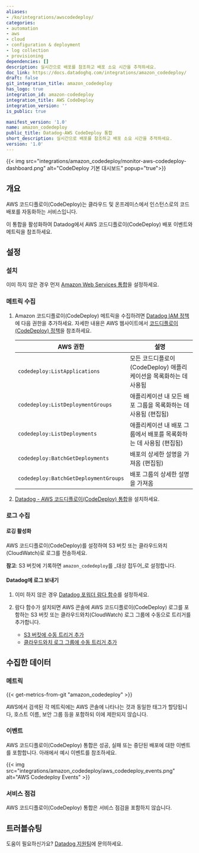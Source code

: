 ```yaml
---
aliases:
- /ko/integrations/awscodedeploy/
categories:
- automation
- aws
- cloud
- configuration & deployment
- log collection
- provisioning
dependencies: []
description: 실시간으로 배포를 참조하고 배포 소요 시간을 추적하세요.
doc_link: https://docs.datadoghq.com/integrations/amazon_codedeploy/
draft: false
git_integration_title: amazon_codedeploy
has_logo: true
integration_id: amazon-codedeploy
integration_title: AWS CodeDeploy
integration_version: ''
is_public: true

manifest_version: '1.0'
name: amazon_codedeploy
public_title: Datadog-AWS CodeDeploy 통합
short_description: 실시간으로 배포를 참조하고 배포 소요 시간을 추적하세요.
version: '1.0'
---
```


<!--  SOURCED FROM https://github.com/DataDog/dogweb -->
{{< img src="integrations/amazon_codedeploy/monitor-aws-codedeploy-dashboard.png" alt="CodeDeploy 기본 대시보드" popup="true">}}

## 개요

AWS 코드디플로이(CodeDeploy)는 클라우드 및 온프레미스에서 인스턴스로의 코드 배포를 자동화하는 서비스입니다.

이 통합을 활성화하여 Datadog에서 AWS 코드디플로이(CodeDeploy) 배포 이벤트와 메트릭을 참조하세요.

## 설정

### 설치

이미 하지 않은 경우 먼저 [Amazon Web Services 통합][1]을 설정하세요.

### 메트릭 수집

1. Amazon 코드디플로이(CodeDeploy) 메트릭을 수집하려면 [Datadog IAM 정책][2]에 다음 권한을 추가하세요. 자세한 내용은 AWS 웹사이트에서 [코드디플로이(CodeDeploy) 정책][3]을 참조하세요.

    | AWS 권한                        | 설명                                                                   |
    | ------------------------------------- | ----------------------------------------------------------------------------- |
    | `codedeploy:ListApplications`         | 모든 코드디플로이(CodeDeploy) 애플리케이션을 목록화하는 데 사용됨                                    |
    | `codedeploy:ListDeploymentGroups`     | 애플리케이션 내 모든 배포 그룹을 목록화하는 데 사용됨 (편집됨)             |
    | `codedeploy:ListDeployments`          | 애플리케이션 내 배포 그룹에서 배포를 목록화하는 데 사용됨 (편집됨) |
    | `codedeploy:BatchGetDeployments`      | 배포의 상세한 설명을 가져옴 (편집됨)                     |
    | `codedeploy:BatchGetDeploymentGroups` | 배포 그룹의 상세한 설명을 가져옴                               |

2.  [Datadog - AWS 코드디플로이(CodeDeploy) 통합][4]을 설치하세요.

### 로그 수집

#### 로깅 활성화

AWS 코드디플로이(CodeDeploy)를 설정하여 S3 버킷 또는 클라우드와치(CloudWatch)로 로그를 전송하세요.

**참고**: S3 버킷에 기록하면 `amazon_codedeploy`를 _대상 접두어_로 설정합니다.

#### Datadog에 로그 보내기

1. 이미 하지 않은 경우 [Datadog 포워더 람다 함수][5]를 설정하세요.
2. 람다 함수가 설치되면 AWS 콘솔에 AWS 코드디플로이(CodeDeploy) 로그를 포함하는 S3 버킷 또는 클라우드와치(CloudWatch) 로그 그룹에 수동으로 트리거를 추가합니다.

    - [S3 버킷에 수동 트리거 추가][6]
    - [클라우드와치 로그 그룹에 수동 트리거 추가][7]

## 수집한 데이터

### 메트릭
{{< get-metrics-from-git "amazon_codedeploy" >}}


AWS에서 검색된 각 메트릭에는 AWS 콘솔에 나타나는 것과 동일한 태그가 할당됩니다, 호스트 이름, 보안 그룹 등을 포함하되 이에 제한되지 않습니다.

### 이벤트

AWS 코드디플로이(CodeDeploy) 통합은 성공, 실패 또는 중단된 배포에 대한 이벤트를 포함합니다. 아래에서 예시 이벤트를 참조하세요.

{{< img src="integrations/amazon_codedeploy/aws_codedeploy_events.png" alt="AWS Codedeploy Events" >}}

### 서비스 점검

AWS 코드디플로이(CodeDeploy) 통합은 서비스 점검을 포함하지 않습니다.

## 트러블슈팅

도움이 필요하신가요? [Datadog 지원팀][9]에 문의하세요.

[1]: https://docs.datadoghq.com/ko/integrations/amazon_web_services/
[2]: https://docs.datadoghq.com/ko/integrations/amazon_web_services/#installation
[3]: https://docs.aws.amazon.com/codedeploy/latest/userguide/security-iam.html
[4]: https://app.datadoghq.com/integrations/amazon_codedeploy
[5]: https://docs.datadoghq.com/ko/logs/guide/forwarder/
[6]: https://docs.datadoghq.com/ko/integrations/amazon_web_services/?tab=allpermissions#collecting-logs-from-s3-buckets
[7]: https://docs.datadoghq.com/ko/integrations/amazon_web_services/?tab=allpermissions#collecting-logs-from-cloudwatch-log-group
[8]: https://github.com/DataDog/dogweb/blob/prod/integration/amazon_codedeploy/amazon_codedeploy_metadata.csv
[9]: https://docs.datadoghq.com/ko/help/
